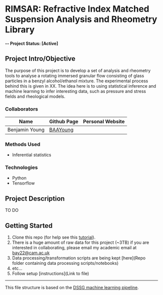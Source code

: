 # RIMSAR: Refractive Index Matched Suspension Analysis and Rheometry Library

#### -- Project Status: [Active]

## Project Intro/Objective
The purpose of this project is to develop a set of analysis and rheometry tools to analyse a rotating immersed granular flow consisting of glass particles in a benzyl alcohol/ethanol mixture. The experimental process behind this is given in XX. The idea here is to using statistical inference and machine learning to infer interesting data, such as pressure and stress fields and rheological models.

### Collaborators
|Name     |  Github Page   |  Personal Website  |
|---------|-----------------|--------------------|
|Benjamin Young | [BAAYoung](https://github.com/BAAYoung)|  |

### Methods Used
* Inferential statistics

### Technologies
* Python
* Tensorflow

## Project Description
TO DO

## Getting Started

1. Clone this repo (for help see this [tutorial](https://help.github.com/articles/cloning-a-repository/)).
2. There is a huge amount of raw data for this project (~3TB) if you are interested in collaborating, please email my academic email at bay22@cam.ac.uk
3. Data processing/transformation scripts are being kept [here](Repo folder containing data processing scripts/notebooks)
4. etc...
5. Follow setup [instructions](Link to file)

---

This file structure is based on the [DSSG machine learning pipeline](https://github.com/dssg/hitchhikers-guide/tree/master/sources/curriculum/0_before_you_start/pipelines-and-project-workflow).
